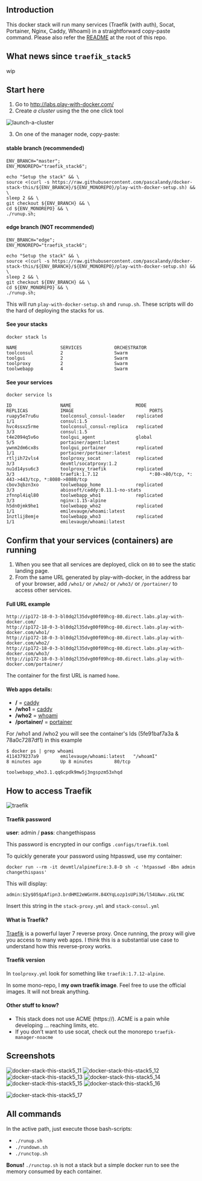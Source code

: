 ## Introduction

This docker stack will run many services (Traefik (with auth), Socat, Portainer, Nginx, Caddy, Whoami) in a straightforward copy-paste command. Please also refer the [README](https://github.com/pascalandy/docker-stack-this/blob/master/README.md) at the root of this repo.

## What news since `traefik_stack5`

wip

## Start here

1. Go to http://labs.play-with-docker.com/ 
2. Create *a cluster* using the the one click tool

![launch-a-cluster](https://user-images.githubusercontent.com/6694151/62176506-cd320700-b30f-11e9-818d-07bd43ea78ec.gif)

3. On one of the manager node, copy-paste:

#### stable branch (recommended)

```
ENV_BRANCH="master";
ENV_MONOREPO="traefik_stack6";

echo "Setup the stack" && \
source <(curl -s https://raw.githubusercontent.com/pascalandy/docker-stack-this/${ENV_BRANCH}/${ENV_MONOREPO}/play-with-docker-setup.sh) && \
sleep 2 && \
git checkout ${ENV_BRANCH} && \
cd ${ENV_MONOREPO} && \
./runup.sh;
```

#### edge branch (NOT recommended)

```
ENV_BRANCH="edge";
ENV_MONOREPO="traefik_stack6";

echo "Setup the stack" && \
source <(curl -s https://raw.githubusercontent.com/pascalandy/docker-stack-this/${ENV_BRANCH}/${ENV_MONOREPO}/play-with-docker-setup.sh) && \
sleep 2 && \
git checkout ${ENV_BRANCH} && \
cd ${ENV_MONOREPO} && \
./runup.sh;
```

This will run `play-with-docker-setup.sh` and `runup.sh`. These scripts will do the hard of deploying the stacks for us.

#### See your stacks

```
docker stack ls

NAME                SERVICES            ORCHESTRATOR
toolconsul          2                   Swarm
toolgui             2                   Swarm
toolproxy           2                   Swarm
toolwebapp          4                   Swarm
```


#### See your services

```
docker service ls

ID                  NAME                        MODE                REPLICAS            IMAGE                            PORTS
ruapy5e7ru6u        toolconsul_consul-leader    replicated          1/1                 consul:1.5
hvc4ssxz5rme        toolconsul_consul-replica   replicated          3/3                 consul:1.5
t4e2094q5v6o        toolgui_agent               global              5/5                 portainer/agent:latest
ywnm2dm6cx8s        toolgui_portainer           replicated          1/1                 portainer/portainer:latest
rtljih72vls4        toolproxy_socat             replicated          3/3                 devmtl/socatproxy:1.2
nu1d14ysu6c3        toolproxy_traefik           replicated          3/3                 traefik:1.7.12                   *:80->80/tcp, *: 443->443/tcp, *:8080->8080/tcp
cbov3qbzn3xo        toolwebapp_home             replicated          3/3                 abiosoft/caddy:0.11.1-no-stats
zfnnpl4iql80        toolwebapp_who1             replicated          3/3                 nginx:1.15-alpine
h5dn0jmk9he1        toolwebapp_who2             replicated          1/1                 emilevauge/whoami:latest
1nztlij8emje        toolwebapp_who3             replicated          1/1                 emilevauge/whoami:latest
```

## Confirm that your services (containers) are running

1. When you see that all services are deployed, click on `80` to see the static landing page.
2. From the same URL generated by play-with-docker, in the address bar of your browser, add `/who1/` or `/who2/` or `/who3/` or `/portainer/` to access other services.


#### Full URL example

```
http://ip172-18-0-3-bl0dq2l35dvg00f09hcg-80.direct.labs.play-with-docker.com/
http://ip172-18-0-3-bl0dq2l35dvg00f09hcg-80.direct.labs.play-with-docker.com/who1/
http://ip172-18-0-3-bl0dq2l35dvg00f09hcg-80.direct.labs.play-with-docker.com/who2/
http://ip172-18-0-3-bl0dq2l35dvg00f09hcg-80.direct.labs.play-with-docker.com/who3/
http://ip172-18-0-3-bl0dq2l35dvg00f09hcg-80.direct.labs.play-with-docker.com/portainer/
```

The container for the first URL is named `home`.


#### Web apps details:
- **/** = [caddy](https://github.com/pascalandy/caddy-securityheader)
- **/who1** = [caddy](https://github.com/pascalandy/caddy-securityheader)
- **/who2** = [whoami](https://hub.docker.com/r/emilevauge/whoami/)
- **/portainer/** = [portainer](https://hub.docker.com/r/portainer/portainer/)

For /who1 and /who2 you will see the container's Ids (5fe91baf7a3a & 78a0c7287df1) in this example

```
$ docker ps | grep whoami
4114379237a9        emilevauge/whoami:latest   "/whoamI"                8 minutes ago       Up 8 minutes        80/tcp
                                    toolwebapp_who3.1.qq6cpdk9mw5j3ngspzm53xhqd
```


## How to access Traefik

![traefik](https://user-images.githubusercontent.com/6694151/50121682-86334d80-0227-11e9-8f25-93dd8714d306.jpg)


#### Traefik password

**user**: admin / **pass**: changethispass

This password is encrypted in our configs `.configs/traefik.toml`

To quickly generate your password using htpasswd, use my container:

```
docker run --rm -it devmtl/alpinefire:3.8-D sh -c 'htpasswd -Bbn admin changethispass'  
``` 

This will display:

``` 
admin:$2y$05$pAfipn3.brdHMI2eWGnYH.84XYqLozp1sUPi36/l54UAwv.zGLtNC
```

Insert this string in the `stack-proxy.yml` and `stack-consul.yml`

#### What is Traefik?

[Traefik](https://docs.traefik.io/configuration/backends/docker/) is a powerful layer 7 reverse proxy. Once running, the proxy will give you access to many web apps. I think this is a substantial use case to understand how this reverse-proxy works.

#### Traefik version 

In `toolproxy.yml` look for something like `traefik:1.7.12-alpine`.

In some mono-repo, I **my own traefik image**. Feel free to use the official images. It will not break anything.

#### Other stuff to know?

- This stack does not use ACME (https://). ACME is a pain while developing … reaching limits, etc.
- If you don’t want to use socat, check out the monorepo `traefik-manager-noacme`

## Screenshots

![docker-stack-this-stack5_11](https://user-images.githubusercontent.com/6694151/34073735-76c60ae2-e26e-11e7-85a1-755a7177b3f2.jpg)
![docker-stack-this-stack5_12](https://user-images.githubusercontent.com/6694151/34073736-76d461c8-e26e-11e7-9aea-c8dbc049a383.jpg)
![docker-stack-this-stack5_13](https://user-images.githubusercontent.com/6694151/34073737-76e1d998-e26e-11e7-8b7c-c619e91adadd.jpg)
![docker-stack-this-stack5_14](https://user-images.githubusercontent.com/6694151/34073738-76f163ae-e26e-11e7-86d7-27ea62ae3284.jpg)
![docker-stack-this-stack5_15](https://user-images.githubusercontent.com/6694151/34073739-77006d4a-e26e-11e7-8f2e-cbd4268ea403.jpg)
![docker-stack-this-stack5_16](https://user-images.githubusercontent.com/6694151/49540846-158f4700-f89f-11e8-8e14-ceca2ff2b910.jpg)

![docker-stack-this-stack5_17](https://user-images.githubusercontent.com/6694151/49540848-1922ce00-f89f-11e8-9fdc-b6fce70825c8.jpg)

## All commands
In the active path, just execute those bash-scripts:

- `./runup.sh`
- `./rundown.sh`
- `./runctop.sh`

**Bonus!** `./runctop.sh` is not a stack but a simple docker run to see the memory consumed by each container.
